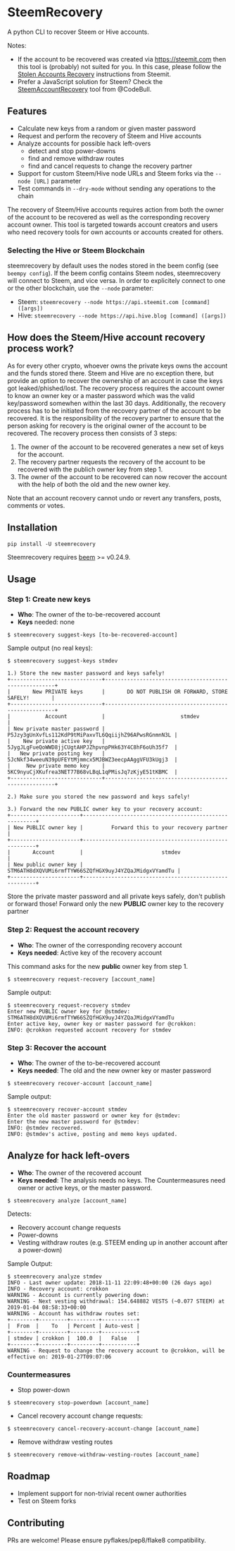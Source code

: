 # SteemRecovery
A python CLI to recover Steem or Hive accounts.

Notes:
* If the account to be recovered was created via https://steemit.com then this tool is (probably) not suited for you. In this case, please follow the [Stolen Accounts Recovery](https://steemit.com/recover_account_step_1) instructions from Steemit.
* Prefer a JavaScript solution for Steem? Check the [SteemAccountRecovery](https://github.com/CodeBull/SteemAccountRecovery) tool from @CodeBull.

## Features

* Calculate new keys from a random or given master password
* Request and perform the recovery of Steem and Hive accounts
* Analyze accounts for possible hack left-overs
  * detect and stop power-downs
  * find and remove withdraw routes
  * find and cancel requests to change the recovery partner
* Support for custom Steem/Hive node URLs and Steem forks via the `--node [URL]` parameter
* Test commands in `--dry-mode` without sending any operations to the chain

The recovery of Steem/Hive accounts requires action from both the owner of the account to be recovered as well as the corresponding recovery account owner. This tool is targeted towards account creators and users who need recovery tools for own accounts or accounts created for others.

### Selecting the Hive or Steem Blockchain

steemrecovery by default uses the nodes stored in the beem config (see `beempy config`). If the beem config contains Steem nodes, steemrecovery will connect to Steem, and vice versa. In order to explicitely connect to one or the other blockchain, use the `--node` parameter:

* Steem: `steemrecovery --node https://api.steemit.com [command] ([args])`
* Hive: `steemrecovery --node https://api.hive.blog [command] ([args])`

## How does the Steem/Hive account recovery process work?

As for every other crypto, whoever owns the private keys owns the account and the funds stored there. Steem and Hive are no exception there, but provide an option to recover the ownership of an account in case the keys got leaked/phished/lost. The recovery process requires the account owner to know an owner key or a master password which was the valid key/password somewhen within the last 30 days. Additionally, the recovery process has to be initiated from the recovery partner of the account to be recovered. It is the responsibility of the recovery partner to ensure that the person asking for recovery is the original owner of the account to be recovered. The recovery process then consists of 3 steps:

1) The owner of the account to be recovered generates a new set of keys for the account.
2) The recovery partner requests the recovery of the account to be recovered with the publich owner key from step 1.
3) The owner of the account to be recovered can now recover the account with the help of both the old and the new owner key.

Note that an account recovery cannot undo or revert any transfers, posts, comments or votes.


## Installation

```
pip install -U steemrecovery
```

Steemrecovery requires [beem](https://github.com/holgern/beem) >= v0.24.9.


## Usage

### Step 1: Create new keys
* **Who**: The owner of the to-be-recovered account
* **Keys** needed: none

```
$ steemrecovery suggest-keys [to-be-recovered-account]
```

Sample output (no real keys):
```
$ steemrecovery suggest-keys stmdev

1.) Store the new master password and keys safely!
+-----------------------------+------------------------------------------------------+
|       New PRIVATE keys      |       DO NOT PUBLISH OR FORWARD, STORE SAFELY!       |
+-----------------------------+------------------------------------------------------+
|           Account           |                        stmdev                        |
| New private master password | P5Jzy3gUnXvfLs112KdP9tMiPaxvTL6QqiijhZ96APwsRGnmnN3L |
|    New private active key   | 5JygJLgFueQoWWD8jjCUgtAHPJZhpvnpPHk63Y4C8hF6oUh35f7  |
|   New private posting key   | 5JcNkf34weeuN39pUFEYtMjmmcx5MJBWZ3eecpAAggVFU3kUgj3  |
|     New private memo key    | 5KC9nyuCjXKufrea3NET77B68vLBqL1qPMisJq7zKjyE51tKBMC  |
+-----------------------------+------------------------------------------------------+

2.) Make sure you stored the new password and keys safely!

3.) Forward the new PUBLIC owner key to your recovery account:
+----------------------+-------------------------------------------------------+
| New PUBLIC owner key |         Forward this to your recovery partner         |
+----------------------+-------------------------------------------------------+
|       Account        |                         stmdev                        |
| New public owner key | STM6ATH8dXQVUMi6rmfTYW66SZQfHGX9uyJ4YZQaJMidgxVYamdTu |
+----------------------+-------------------------------------------------------+
```
Store the private master password and all private keys safely, don't publish or forward those! Forward only the new **PUBLIC** owner key to the recovery partner


### Step 2: Request the account recovery
* **Who**: The owner of the corresponding recovery account
* **Keys needed**: Active key of the recovery account

This command asks for the new **public** owner key from step 1.

```
$ steemrecovery request-recovery [account_name]
```

Sample output:
```
$ steemrecovery request-recovery stmdev
Enter new PUBLIC owner key for @stmdev: STM6ATH8dXQVUMi6rmfTYW66SZQfHGX9uyJ4YZQaJMidgxVYamdTu
Enter active key, owner key or master password for @crokkon:
INFO: @crokkon requested account recovery for stmdev
```


### Step 3: Recover the account
* **Who**: The owner of the to-be-recovered account
* **Keys needed**: The old and the new owner key or master password

```
$ steemrecovery recover-account [account_name]
```

Sample output:
```
$ steemrecovery recover-account stmdev
Enter the old master password or owner key for @stmdev:
Enter the new master password for @stmdev:
INFO: @stmdev recovered.
INFO: @stmdev's active, posting and memo keys updated.
```

## Analyze for hack left-overs

* **Who**: The owner of the recovered account
* **Keys needed**: The analysis needs no keys. The Countermeasures need owner or active keys, or the master password.

```
$ steemrecovery analyze [account_name]
```

Detects:
* Recovery account change requests
* Power-downs
* Vesting withdraw routes (e.g. STEEM ending up in another account after a power-down)

Sample Output:
```
$ steemrecovery analyze stmdev
INFO - Last owner update: 2018-11-11 22:09:48+00:00 (26 days ago)
INFO - Recovery account: crokkon
WARNING - Account is currently powering down:
WARNING - Next vesting withdrawal: 154.648882 VESTS (~0.077 STEEM) at 2019-01-04 08:58:33+00:00
WARNING - Account has withdraw routes set:
+--------+---------+---------+-----------+
|  From  |    To   | Percent | Auto-vest |
+--------+---------+---------+-----------+
| stmdev | crokkon |  100.0  |   False   |
+--------+---------+---------+-----------+
WARNING - Request to change the recovery account to @crokkon, will be effective on: 2019-01-27T09:07:06
```

### Countermeasures

* Stop power-down
```
$ steemrecovery stop-powerdown [account_name]
```

* Cancel recovery account change requests:
```
$ steemrecovery cancel-recovery-account-change [account_name]
```

* Remove withdraw vesting routes
```
$ steemrecovery remove-withdraw-vesting-routes [account_name]
```

## Roadmap
* Implement support for non-trivial recent owner authorities
* Test on Steem forks

## Contributing
PRs are welcome! Please ensure pyflakes/pep8/flake8 compatibility.
